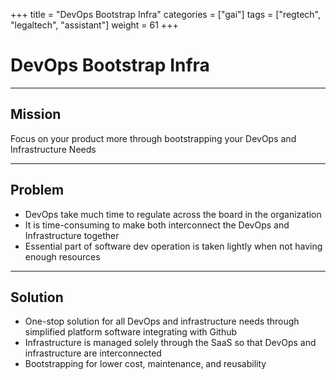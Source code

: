 +++
title = "DevOps Bootstrap Infra"
categories = ["gai"]
tags = ["regtech", "legaltech", "assistant"]
weight = 61
+++

# DevOps Bootstrap Infra

---

## Mission

Focus on your product more through bootstrapping your DevOps and Infrastructure Needs

---

## Problem

- DevOps take much time to regulate across the board in the organization
- It is time-consuming to make both interconnect the DevOps and Infrastructure together
- Essential part of software dev operation is taken lightly when not having enough resources

---

## Solution

- One-stop solution for all DevOps and infrastructure needs through simplified platform software integrating with Github
- Infrastructure is managed solely through the SaaS so that DevOps and infrastructure are interconnected
- Bootstrapping for lower cost, maintenance, and reusability
